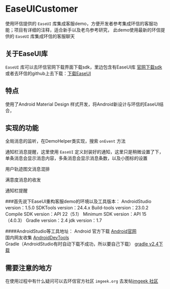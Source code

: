 EaseUICustomer
============================

使用环信提供的 `EaseUI` 库集成客服demo，方便开发者参考集成环信的客服功能；项目有详细的注释，适合新手以及老鸟参考研究，
此demo使用最新的环信提供的 `EaseUI` 库集成环信的客服聊天

关于EaseUI库
----------------------
`EaseUI` 库可以去环信官网下载界面下载sdk，里边包含有EaseUI库 [官网下载sdk][1]  
或者去环信的github上去下载：[下载EaseUI][2]

特点
----------
使用了Android Material Design 样式开发，将Android新设计与环信的EaseUI结合，

实现的功能
----------
全局消息的监听，在DemoHelper类实现，搜索 `onEvent` 方法  

通知栏消息提醒，这里使用 `EaseUI` 定义封装好的通知，这里只是稍微设置了下，单条消息会显示消息内容，多条消息会显示消息条数，以及小图标的设置

用户轨迹图文消息混排

满意度消息的收发


通知栏提醒

###首先说下EaseUI重构客服demo的环境以及工具版本：
    AndroidStudio version：1.5.0
    SDKTools version：24.4.x
    Build-tools version：23.0.2
    Compile SDK version：API 22（5.1）
    Minimum SDK version：API 15（4.0.3）
    Gradle version：2.4
    jdk version：1.7

####AndroidStudio等工具地址：
Android 官方下载 [Android官网][3]  
国内网友收集 [AndroidDevTools][4]  
Gradle（AndroidStudio有时自动下载不成功，所以要自己下载） [gradle v2.4下载][gradle]

需要注意的地方
----------------
在使用过程中有什么疑问可以去环信官方社区 `imgeek.org` 去发帖[imgeek 社区][imgeek]



[1]:http://www.easemob.com/downloads
[2]:https://github.com/easemob/easeui
[3]:http://developer.android.com
[4]:http://www.androiddevtools.cn
[gradle]:https://downloads.gradle.org/distributions/gradle-2.4-all.zip
[imgeek]:http://imgeek.org


